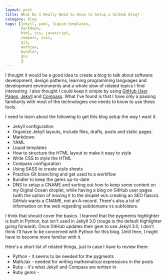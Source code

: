 ```yaml
---
layout: post
title: What Do I Really Need to Know to Setup a GitHub Blog?
category: blog
tags: [jekyll, yaml, liquid-templates,
       markdown,
       html, css, javascript,
       compass, sass,
       git,
       mathjax,
       bundler,
       dns
       ]
---
```

I thought it would be a good idea to  create a blog to talk about software development, design patterns, learning programming languages and development environments and a whole slew of related topics I find interesting. I also thought I could keep it simple by using [GitHub User Pages](https://help.github.com/articles/user-organization-and-project-pages/),  [Jekyll](https://jekyllrb.com/) and [Compass](http://compass-style.org/). What I've found is that I have only a passing familiarity with most of the technologies one needs to know to use these tools.

I need to learn about the following to get this blog setup the way I want it.

- Jekyll configuration
- Organize Jekyll layouts, include files, drafts, posts and static pages.
- Markdown
- YAML
- Liquid templates
- How to structure the HTML layout to make it easy to style
- Write CSS to style the HTML
- Compass configuration
- Using SASS to create style sheets
- Practice Git branching and get used to a workflow
- Bundler to keep the gems up-to-date
- DNS to setup a CNAME and sorting out how to keep some content on my Digital Ocean droplet, while having a blog on GitHub user pages (with the option of moving it to the droplet w/o creating an SEO fiasco). GitHub wants a CNAME, not an A-record. There's also a lot of information on the web regarding subdomains vs subfolders.

I think that should cover the basics. I learned that the pygments highlighter is built in Python, but isn't used in Jekyll 3.0 (rouge is the default highlighter going forward). Once GitHub updates their gem to use Jekyll 3.0, I don't think I'll have to be concerned with Python for this blog. Until then, I might have to become more familiar with it.

Here's a short list of related things, just in case I have to review them:

- Python - it seems to be needed for the pygments
- MathJax - needed for writing mathematical expressions in the posts
- Ruby - it's what Jekyll and Compass are written in
- Ruby gems -
